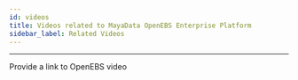 ```yaml
---
id: videos
title: Videos related to MayaData OpenEBS Enterprise Platform
sidebar_label: Related Videos
---
```


------



Provide a link to OpenEBS video

